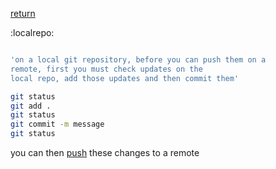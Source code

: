 [return](versioncontrol)


:localrepo:

```sh

'on a local git repository, before you can push them on a
remote, first you must check updates on the
local repo, add those updates and then commit them' 

git status
git add .
git status
git commit -m message
git status

```

you can then [push](gitpush) these changes to a remote
